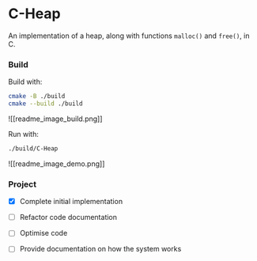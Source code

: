 # C-Heap
An implementation of a heap, along with functions `malloc()` and `free()`, in C.

### Build
Build with:
```sh
cmake -B ./build
cmake --build ./build
```
![[readme_image_build.png]]

Run with:
```sh
./build/C-Heap
```

![[readme_image_demo.png]]
### Project
- [x] Complete initial implementation
- [ ] Refactor code documentation
- [ ] Optimise code
- [ ] Provide documentation on how the system works

